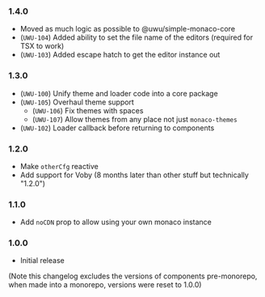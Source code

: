 ### 1.4.0
- Moved as much logic as possible to @uwu/simple-monaco-core
- (`UWU-104`) Added ability to set the file name of the editors (required for TSX to work)
- (`UWU-103`) Added escape hatch to get the editor instance out

### 1.3.0
- (`UWU-100`) Unify theme and loader code into a core package
- (`UWU-105`) Overhaul theme support
  * (`UWU-106`) Fix themes with spaces
  * (`UWU-107`) Allow themes from any place not just `monaco-themes`
- (`UWU-102`) Loader callback before returning to components

### 1.2.0
- Make `otherCfg` reactive
- Add support for Voby (8 months later than other stuff but technically "1.2.0")

### 1.1.0
- Add `noCDN` prop to allow using your own monaco instance

### 1.0.0
- Initial release

(Note this changelog excludes the versions of components pre-monorepo,
when made into a monorepo, versions were reset to 1.0.0)